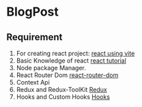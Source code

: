 # BlogPost

## Requirement 

1. For creating react project:  [react using vite](https://vitejs.dev/)
2. Basic Knowledge of react [react tutorial](https://react.dev/)
3. Node package Manager.
4. React Router Dom [react-router-dom](https://reactrouter.com/en/main/start/tutorial)
5. Context Api 
6. Redux and Redux-ToolKit [Redux](https://redux.js.org/introduction/getting-started)
7. Hooks and Custom Hooks [Hooks](https://react.dev/reference/react/hooks)
